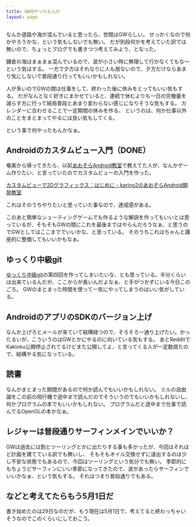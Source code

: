 ```yaml
---
title: GW何やったもんか
layout: page
---
```

なんか道路や海が混んでいると思ったら、世間はGWらしい。
せっかくなので何かやろうかな、という気もしないでも無い。
だが別段何かを考えていた訳では無いので、ちょっとブログでも書きつつ考えてみよう、となった。

鎌倉の海はまぁまぁ混んでいるので、波が小さい時に無理して行かなくてもな〜という気はする。
一方で夕方はそれなりに人も居ないので、夕方だけならあまり気にしないで普段通り行ってもいいかもしれない。

人が多いのでGWの間は仕事をして、終わった後に休みをとってもいい気もする。
だがなんとなく好きにまかせていると、連続で休むよりも一日の労働量を減らす方に行って結局普段とあまり変わらない感じになりそうな気もする。
カレンダーに合わせることで一定期間の休みを作る、
というのは、何か仕事以外のことをまとまってやるには良い気もしてくる。

という事で何やったもんかなぁ。

## Androidのカスタムビュー入門（DONE）

奄美から帰ってきたら、以前[あおぞらAndroid教室](https://karino2.github.io/RandomThoughts/%E3%81%82%E3%81%8A%E3%81%9E%E3%82%89Android%E6%95%99%E5%AE%A4)で教えてた人が、なんかゲーム作りたい、と言っていたのでカスタムビューの入門を作った。

[カスタムビューで2Dグラフィックス：はじめに - karino2のあおぞらAndroid開発教室](https://karino2.github.io/kotlin-lesson/customview_intro.html)

これはそのうちやりたいと思っていた事なので、達成感がある。

このあと簡単なシューティングゲームでも作るような解説を作ってもいいとは思っているが、そもそもGWの間にこれを最後まではやらんだろうなぁ、と思うのでGWとしてはここまででいいかな、と思っている。
そのうちこれはちゃんと講座的に整備してもいいかもなぁ。

## ゆっくり中級git

[ゆっくり中級git](https://karino2.github.io/RandomThoughts/%E3%82%86%E3%81%A3%E3%81%8F%E3%82%8A%E4%B8%AD%E7%B4%9Agit)の第四回を作ってしまいたいな、とも思っている。半分くらいは出来ているんだが、ここからが長いんだよなぁ、と手がつかずにいる今日このごろ。
GWのまとまった時間を使って一気にやってしまうのはいい気がしている。

## AndroidのアプリのSDKのバージョン上げ

なんか上げろとメールが来ていて結構経つので、そろそろ一通り上げたい。かったるいが、こういうのはGWとかにやるのに向いている気もする。
あとRedditでKakioku公開停止されてるけどまた公開してよ、と言ってくる人が一定数居たので、結構やる気になっている。

## 読書

なんかまとまった期間があるので何か読んでもいいかもしれない。
ミルの自由論をこの前の飛行機で途中まで読んだのでそういうのでもいいかもしれないし、
何かプログラムの本でもいいかもしれない。
プログラムだと途中まで仕事で読んでるOpenGLの本かなぁ。

## レジャーは普段通りサーフィンメインでいいか？

GWは過去には割とツーリングとかに出たりする事も多かったが、今回はそれほど計画を建てている訳でも無いし、
そもそもオイル交換せずに遠出するのは少し不安な状態でもあるので、今回はツーリングという気分でも無い。
季節的にもちょうどサーフィンにいい季節になってきたので、波があったらサーフィンでいいかなぁ、という気もする。
それはつまり普段通りでもある。

## などと考えてたらもう5月1日だ

書き始めたのは29日なのだが、もう現在は5月1日で、考えてると終わっちゃいそうなのでこのくらいにしておこう。